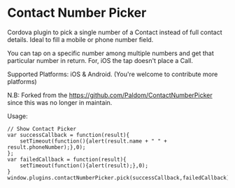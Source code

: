Contact Number Picker
=====================

Cordova plugin to pick a single number of a Contact instead of full contact details. Ideal to fill a mobile or phone number field.

You can tap on a specific number among multiple numbers and get that particular number in return. For, iOS the tap doesn't place a Call.

Supported Platforms: iOS & Android. (You're welcome to contribute more platforms)

N.B: Forked from the https://github.com/Paldom/ContactNumberPicker since this was no longer in maintain.

Usage:

    // Show Contact Picker
    var successCallback = function(result){
        setTimeout(function(){alert(result.name + " " + result.phoneNumber);},0);
    };
    var failedCallback = function(result){
        setTimeout(function(){alert(result);},0);
    }
    window.plugins.contactNumberPicker.pick(successCallback,failedCallback);
